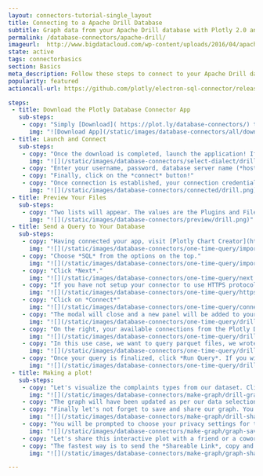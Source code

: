 ```yaml
---
layout: connectors-tutorial-single_layout
title: Connecting to a Apache Drill Database
subtitle: Graph data from your Apache Drill database with Plotly 2.0 and the Plotly Database Connector.
permalink: /database-connectors/apache-drill/
imageurl:  http://www.bigdatacloud.com/wp-content/uploads/2016/04/apache-drill-logo-400.png
state: active
tags: connectorbasics
section: Basics
meta_description: Follow these steps to connect to your Apache Drill database
popularity: featured
actioncall-url: https://github.com/plotly/electron-sql-connector/releases

steps:
 - title: Download the Plotly Database Connector App
   sub-steps:
    - copy: "Simply [Download]( https://plot.ly/database-connectors/) the app to get started!"
      img: "![Download App](/static/images/database-connectors/all/download-app.png)"
 - title: Launch and Connect
   sub-steps:
    - copy: "Once the download is completed, launch the application! If you are on Windows, make sure the application folder is in your C:/Program Files folder. You may have to open the application as administrator. Having launched the app, select *Postgres* by clicking on its icon."
      img: "![](/static/images/database-connectors/select-dialect/drill.png)"
    - copy: "Enter your username, password, database server name (*host*) and its port number."
    - copy: "Finally, click on the *connect* button!"
    - copy: "Once connection is established, your connection credentials will be saved and greyed out to avoid unintentional changes. If you wish to modify your connection, click on *edit credentials*."
      img: "![](/static/images/database-connectors/connected/drill.png)"
 - title: Preview Your Files
   sub-steps:
    - copy: "Two lists will appear. The values are the Plugins and Files available for querying."
      img: "![](/static/images/database-connectors/preview/drill.png)"
 - title: Send a Query to Your Database
   sub-steps:
    - copy: "Having connected your app, visit [Plotly Chart Creator](https://plot.ly/create/) and click on *import data* in the top right corner."
      img: "![](/static/images/database-connectors/one-time-query/import-data.png)"
    - copy: "Choose *SQL* from the options on the top."
      img: "![](/static/images/database-connectors/one-time-query/import-sql.png)"
    - copy: "Click *Next*."
      img: "![](/static/images/database-connectors/one-time-query/next.png)"
    - copy: "If you have not setup your connector to use HTTPS protocol, you do not need to modify any of the options. See [HTTPS tutorial](http://help.plot.ly/database-connectors/https) to setup your connector to use the HTTPS protocol. Once done, come back to this point and select the *HTTPS* option."
      img: "![](/static/images/database-connectors/one-time-query/https.png)"
    - copy: "Click on *Connect*"
      img: "![](/static/images/database-connectors/one-time-query/connect.png)"
    - copy: "The modal will close and a new panel will be added to your Plotly Chart Creator."
      img: "![](/static/images/database-connectors/one-time-query/drill-editor.png)"
    - copy: "On the right, your available connections from the Plotly Database Connector will be displayed. If you have more than one, make sure you select the database connection that you want to use when writing the query."
      img: "![](/static/images/database-connectors/one-time-query/drill-connections.png)"
    - copy: "In this use case, we want to query parquet files, we wrote a SQL-like query as supported by Apache Drill to obtain data from our *sample-data* file as shown. Visit Apache Drill [documentation](https://drill.apache.org/docs/sql-reference/) for SQL-like queries to have a better understanding of its functionality."
      img: "![](/static/images/database-connectors/one-time-query/drill-query.png)"
    - copy: "Once your query is finalized, click *Run Query*. If you wish to set your query on a schedule to keep your grid's data updated to the latest entries of your database, visit our [schedule a query tutorial](http://help.plot.ly/database-connectors/schedule-query)."
      img: "![](/static/images/database-connectors/one-time-query/drill-data.png)"
 - title: Making a plot!
   sub-steps:
    - copy: "Let's visualize the complaints types from our dataset. Click on *Graph* on the left side of the window and choose *Histogram* as *Chart Type*. Select *Complaint Type* as the labels for the chart."
      img: "![](/static/images/database-connectors/make-graph/drill-graph.png)"
    - copy: "The graph will have been updated as per our data selection and we can notice that *Heating* was by far the highest complaint."
    - copy: "Finally let's not forget to save and share our graph. You can press Control + S to save or click on the *Save* button on the left of the window."
      img: "![](/static/images/database-connectors/make-graph/drill-share.png)"
    - copy: "You will be prompted to choose your privacy settings for this graph and data. There is nothing here to classify, let's simply set both *plot* and *data* to *public*. Click *SAVE*."
      img: "![](/static/images/database-connectors/make-graph/graph-save-modal.png)"
    - copy: "Let's share this interactive plot with a friend or a coworker (or both)! Click on the *SHARE* tab on the left."
    - copy: "The fastest way is to send the *Shareable Link*, copy and paste it into your favorite e-mail or other communication service. Try out our Twitter, Facebook and Google+ links as well or embed it into your website by obtaining the iframe link in the *Embed* tab. If you set the settings to *public* previously, your friend or coworker will be able to view it even without an account and give you feedback."
      img: "![](/static/images/database-connectors/make-graph/graph-share-modal.png)"

---
```

